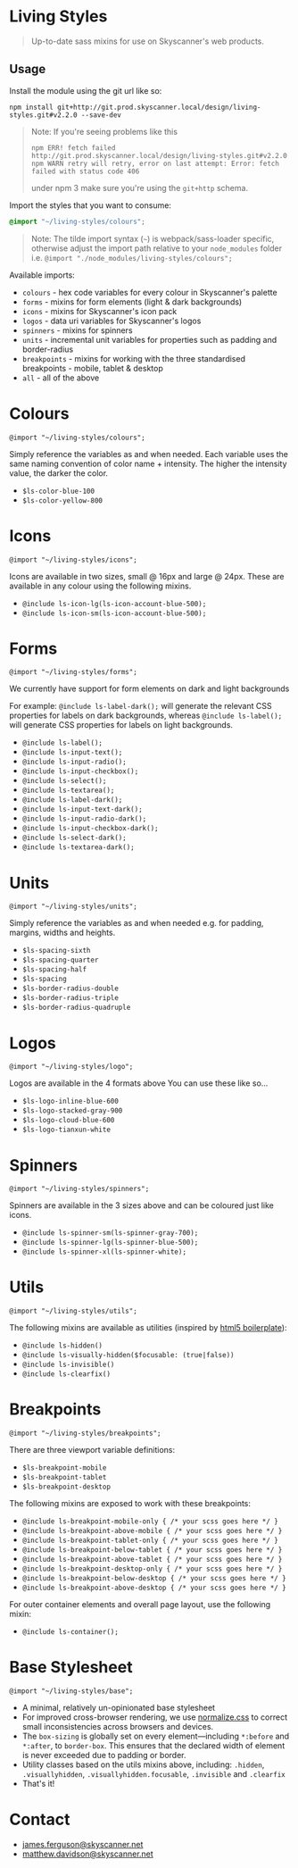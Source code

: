 # Living Styles
> Up-to-date sass mixins for use on Skyscanner's web products.

## Usage

Install the module using the git url like so:

```shell
npm install git+http://git.prod.skyscanner.local/design/living-styles.git#v2.2.0 --save-dev
```

> Note: If you're seeing problems like this
> ```
> npm ERR! fetch failed http://git.prod.skyscanner.local/design/living-styles.git#v2.2.0
> npm WARN retry will retry, error on last attempt: Error: fetch failed with status code 406
> ```
> under npm 3 make sure you're using the `git+http` schema.

Import the styles that you want to consume:

```scss
@import "~/living-styles/colours";
```

> Note: The tilde import syntax (`~`) is webpack/sass-loader specific, otherwise adjust the import path relative to your `node_modules` folder i.e. `@import "./node_modules/living-styles/colours";`

Available imports:

- `colours` - hex code variables for every colour in Skyscanner's palette
- `forms` - mixins for form elements (light & dark backgrounds)
- `icons` - mixins for Skyscanner's icon pack
- `logos` - data uri variables for Skyscanner's logos
- `spinners` - mixins for spinners
- `units` - incremental unit variables for properties such as padding and border-radius
- `breakpoints` - mixins for working with the three standardised breakpoints - mobile, tablet & desktop
- `all` - all of the above

# Colours

`@import "~/living-styles/colours";`

Simply reference the variables as and when needed. Each variable uses the same naming convention of color name + intensity. The higher the intensity value, the darker the color.
- `$ls-color-blue-100`
- `$ls-color-yellow-800`

# Icons

`@import "~/living-styles/icons";`

Icons are available in two sizes, small @ 16px and large @ 24px. These are available in any colour using the following mixins.
- `@include ls-icon-lg(ls-icon-account-blue-500);`
- `@include ls-icon-sm(ls-icon-account-blue-500);`

# Forms
`@import "~/living-styles/forms";`

We currently have support for form elements on dark and light backgrounds

For example: `@include ls-label-dark();` will generate the relevant CSS properties for labels on dark backgrounds, whereas `@include ls-label();` will generate CSS properties for labels on light backgrounds.
- `@include ls-label();`
- `@include ls-input-text();`
- `@include ls-input-radio();`
- `@include ls-input-checkbox();`
- `@include ls-select();`
- `@include ls-textarea();`
- `@include ls-label-dark();`
- `@include ls-input-text-dark();`
- `@include ls-input-radio-dark();`
- `@include ls-input-checkbox-dark();`
- `@include ls-select-dark();`
- `@include ls-textarea-dark();`

# Units

`@import "~/living-styles/units";`

Simply reference the variables as and when needed e.g. for padding, margins, widths and heights.
- `$ls-spacing-sixth`
- `$ls-spacing-quarter`
- `$ls-spacing-half`
- `$ls-spacing`
- `$ls-border-radius-double`
- `$ls-border-radius-triple`
- `$ls-border-radius-quadruple`

# Logos

`@import "~/living-styles/logo";`

Logos are available in the 4 formats above You can use these like so...
- `$ls-logo-inline-blue-600`
- `$ls-logo-stacked-gray-900`
- `$ls-logo-cloud-blue-600`
- `$ls-logo-tianxun-white`

# Spinners

`@import "~/living-styles/spinners";`

Spinners are available in the 3 sizes above and can be coloured just like icons.
- `@include ls-spinner-sm(ls-spinner-gray-700);`
- `@include ls-spinner-lg(ls-spinner-blue-500);`
- `@include ls-spinner-xl(ls-spinner-white);`

# Utils

`@import "~/living-styles/utils";`

The following mixins are available as utilities (inspired by [html5 boilerplate](https://html5boilerplate.com/)):
- `@include ls-hidden()`
- `@include ls-visually-hidden($focusable: (true|false))`
- `@include ls-invisible()`
- `@include ls-clearfix()`

# Breakpoints

`@import "~/living-styles/breakpoints";`

There are three viewport variable definitions:
- `$ls-breakpoint-mobile`
- `$ls-breakpoint-tablet`
- `$ls-breakpoint-desktop`

The following mixins are exposed to work with these breakpoints:
- `@include ls-breakpoint-mobile-only { /* your scss goes here */ }`
- `@include ls-breakpoint-above-mobile { /* your scss goes here */ }`
- `@include ls-breakpoint-tablet-only { /* your scss goes here */ }`
- `@include ls-breakpoint-below-tablet { /* your scss goes here */ }`
- `@include ls-breakpoint-above-tablet { /* your scss goes here */ }`
- `@include ls-breakpoint-desktop-only { /* your scss goes here */ }`
- `@include ls-breakpoint-below-desktop { /* your scss goes here */ }`
- `@include ls-breakpoint-above-desktop { /* your scss goes here */ }`

For outer container elements and overall page layout, use the following mixin:
- `@include ls-container();`

# Base Stylesheet

`@import "~/living-styles/base";`

- A minimal, relatively un-opinionated base stylesheet
- For improved cross-browser rendering, we use [normalize.css](http://necolas.github.io/normalize.css/) to correct small inconsistencies across browsers and devices.
- The `box-sizing` is globally set on every element—including `*:before` and `*:after`, to `border-box`. This ensures that the declared width of element is never exceeded due to padding or border.
- Utility classes based on the utils mixins above, including: `.hidden`, `.visuallyhidden`, `.visuallyhidden.focusable`, `.invisible` and `.clearfix`
- That's it!

# Contact
- james.ferguson@skyscanner.net
- matthew.davidson@skyscanner.net
